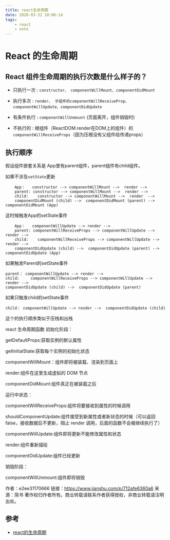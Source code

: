 ```yaml
---
title: react生命周期
date: 2020-03-31 10:06:14
tags: 
    - react
    - note
---
```


# React 的生命周期

## React 组件生命周期的执行次数是什么样子的？

- 只执行一次 : `constructor、 componentWillMount、componentDidMount`

- 执行多次 : `render、 子组件的componentWillReceiveProp、componentWillUpdate、componentDidUpdate`

- 有条件执行 : `componentWillUnmount` (页面离开，组件销毁时)

- 不执行的 : 根组件（ReactDOM.render在DOM上的组件）的`componentWillReceiveProps`（因为压根没有父组件给传递props）  

## 执行顺序

假设组件嵌套关系是 App里有parent组件，parent组件有child组件。

如果不涉及`setState`更新

```
    App：   constructor --> componentWillMount -->  render --> 
    parent: constructor --> componentWillMount -->  render --> 
    child:    constructor --> componentWillMount -->  render  --> 
    componentDidMount (child) -->  componentDidMount (parent) --> componentDidMount (App)
```

这时候触发App的setState事件

```
    App：   componentWillUpdate --> render --> 
    parent: componentWillReceiveProps --> componentWillUpdate --> render --> 
    child:    componentWillReceiveProps --> componentWillUpdate --> render -->
    componentDidUpdate (child) -->  componentDidUpdate (parent) --> componentDidUpdate (App)
```

如果触发Parent的setState事件

```
parent： componentWillUpdate --> render --> 
child:     componentWillReceiveProps --> componentWillUpdate --> render --> 
componentDidUpdate (child) -->  componentDidUpdate (parent) 
```

如果只触发child的setState事件

```
child： componentWillUpdate --> render -->  componentDidUpdate (child)
```

这个的执行顺序类似于压栈和出栈


react 生命周期函数
初始化阶段：

getDefaultProps:获取实例的默认属性

getInitialState:获取每个实例的初始化状态

componentWillMount：组件即将被装载、渲染到页面上

render:组件在这里生成虚拟的 DOM 节点

componentDidMount:组件真正在被装载之后

运行中状态：

componentWillReceiveProps:组件将要接收到属性的时候调用

shouldComponentUpdate:组件接受到新属性或者新状态的时候（可以返回 false，接收数据后不更新，阻止 render 调用，后面的函数不会被继续执行了）

componentWillUpdate:组件即将更新不能修改属性和状态

render:组件重新描绘

componentDidUpdate:组件已经更新

销毁阶段：

componentWillUnmount:组件即将销毁

作者：e2ee31170666
链接：https://www.jianshu.com/p/712afe6360a6
来源：简书
著作权归作者所有。商业转载请联系作者获得授权，非商业转载请注明出处。

## 参考
 - [react的生命周期](https://www.cnblogs.com/soyxiaobi/p/9559117.html)